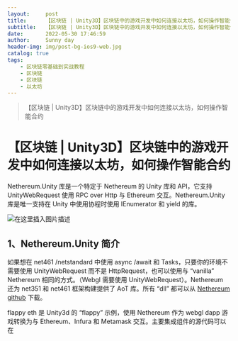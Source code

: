 ```yaml
---
layout:     post
title:      【区块链 | Unity3D】区块链中的游戏开发中如何连接以太坊，如何操作智能合约
subtitle:   【区块链 | Unity3D】区块链中的游戏开发中如何连接以太坊，如何操作智能合约
date:       2022-05-30 17:46:59
author:     Sunny day
header-img: img/post-bg-ios9-web.jpg
catalog: true
tags:
    - 区块链零基础到实战教程
    - 区块链
    - 区块链
    - 以太坊
---
```


>【区块链 | Unity3D】区块链中的游戏开发中如何连接以太坊，如何操作智能合约

# 【区块链 | Unity3D】区块链中的游戏开发中如何连接以太坊，如何操作智能合约


Nethereum.Unity 库是一个特定于 Nethereum 的 Unity 库和 API，它支持 UnityWebRequest 使用 RPC over Http 与 Ethereum 交互。Nethereum.Unity 库是唯一支持在 Unity 中使用协程时使用 IEnumerator 和 yield 的库。

![在这里插入图片描述](https://img-blog.csdnimg.cn/234860102624494b934891cf085f0ffc.png?x-oss-process=image/watermark,type_d3F5LXplbmhlaQ,shadow_50,text_Q1NETiBA5paw57y45Lit5LmL6ISR,size_20,color_FFFFFF,t_70,g_se,x_16)

## 1、Nethereum.Unity 简介

如果想在 net461 /netstandard 中使用 async /await 和 Tasks，只要你的环境不需要使用 UnityWebRequest 而不是 HttpRequest，也可以使用与 “vanilla” Nethereum 相同的方式。（Webgl 需要使用 UnityWebRequest）。Nethereum 还为 net351 和 net461 框架构建提供了 AoT 库。所有 “dll” 都可以从 [Nethereum github](https://www.oschina.net/action/GoToLink?url=https%3A%2F%2Fgithub.com%2FNethereum%2FNethereum%2Freleases "Nethereum github") 下载。

flappy eth 是 Unity3d 的 “flappy” 示例，使用 Nethereum 作为 webgl dapp 游戏转换为与 Ethereum、Infura 和 Metamask 交互。主要集成组件的源代码可以在

